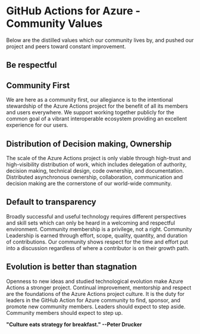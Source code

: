 # GitHub Actions for Azure - Community Values

Below are the distilled values which our community lives by, and pushed our project and peers toward constant improvement.

## Be respectful


## Community First

We are here as a community first, our allegiance is to the intentional stewardship of the Azure Actions project for the benefit of all its members and users everywhere.  We support working together publicly for the common goal of a vibrant interoperable ecosystem providing an excellent experience for our users. 

## Distribution of Decision making, Ownership

The scale of the Azure Actions project is only viable through high-trust and high-visibility distribution of work, which includes delegation of authority, decision making, technical design, code ownership, and documentation.  Distributed asynchronous ownership, collaboration, communication and decision making are the cornerstone of our world-wide community.

## Default to transparency

Broadly successful and useful technology requires different perspectives and skill sets which can only be heard in a welcoming and respectful environment.  Community membership is a privilege, not a right. Community Leadership is earned through effort, scope, quality, quantity, and duration of contributions. Our community shows respect for the time and effort put into a discussion regardless of where a contributor is on their growth path.

## Evolution is better than stagnation

Openness to new ideas and studied technological evolution make Azure Actions a stronger project.  Continual improvement, mentorship and respect are the foundations of the Azure Actions project culture. It is the duty for leaders in the GitHub Action for Azure community to find, sponsor, and promote new community members. Leaders should expect to step aside. Community members should expect to step up.

**"Culture eats strategy for breakfast."   --Peter Drucker**


